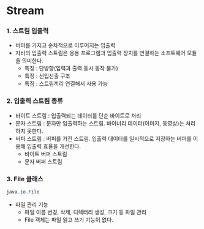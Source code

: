 # Stream

### 1. 스트림 입출력
 * 버퍼를 가지고 순차적으로 이루어지는 입출력
 * 자바의 입출력 스트림은 응용 프로그램과 입출력 장치를 연결하는 소프트웨어 모듈을 의미한다.
    * 특징 : 단방향(입력과 출력 동시 동작 불가)
    * 특징 : 선입선출 구조
    * 특징 : 스트림끼리 연결해서 사용 가능

### 2. 입출력 스트림 종류
* 바이트 스트림 : 입출력되는 데이터를 단순 바이트로 처리
* 문자 스트림 : 문자만 입출력하는 스트림. 바이너리 데이터(이미지, 동영상)는 처리하지 못한다.
* 버퍼 스트림 : 버퍼를 가진 스트림. 입출력 데이터를 일시적으로 저장하는 버퍼를 이용해 입출력 효율을 개선한다.
    * 바이트 버퍼 스트림
    * 문자 버퍼 스트림


### 3. File 클래스
```java
java.io.File
```

* 파일 관리 기능
    * 파일 이름 변경, 삭제, 디렉터리 생성, 크기 등 파일 관리
    * File 객체는 파일 읽고 쓰기 기능이 없다.